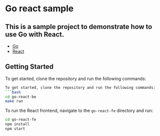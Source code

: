 # Go react sample

## This is a sample project to demonstrate how to use Go with React.

- [Go](https://golang.org/)
- [React](https://reactjs.org/)


## Getting Started

To get started, clone the repository and run the following commands:

```bash
To get started, clone the repository and run the following commands:
```bash
cd go-react-be
make run
```

To run the React frontend, navigate to the `go-react-fe` directory and run:
```bash
cd go-react-fe
npm install
npm start
```

